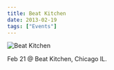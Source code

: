 ```yaml
---
title: Beat Kitchen
date: 2013-02-19
tags: ["Events"]
---
```


![Beat Kitchen](/rm_ation/images/2013-02-21.jpg)

Feb 21 @ Beat Kitchen, Chicago IL.
